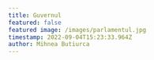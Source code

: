 ```yaml
---
title: Guvernul
featured: false
featured image: /images/parlamentul.jpg
timestamp: 2022-09-04T15:23:33.964Z
author: Mihnea Butiurca
---
```

